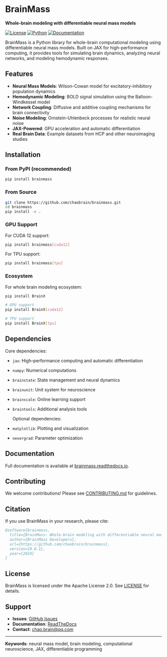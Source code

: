 # BrainMass

**Whole-brain modeling with differentiable neural mass models**

[![License](https://img.shields.io/badge/License-Apache%202.0-blue.svg)](https://opensource.org/licenses/Apache-2.0)
[![Python](https://img.shields.io/badge/python-3.10%2B-blue.svg)](https://www.python.org/downloads/)
[![Documentation](https://img.shields.io/badge/docs-brainmass.readthedocs.io-blue.svg)](https://brainmass.readthedocs.io/)

BrainMass is a Python library for whole-brain computational modeling using differentiable neural mass models. Built on JAX for high-performance computing, it provides tools for simulating brain dynamics, analyzing neural networks, and modeling hemodynamic responses.

## Features

- **Neural Mass Models**: Wilson-Cowan model for excitatory-inhibitory population dynamics
- **Hemodynamic Modeling**: BOLD signal simulation using the Balloon-Windkessel model
- **Network Coupling**: Diffusive and additive coupling mechanisms for brain connectivity
- **Noise Modeling**: Ornstein-Uhlenbeck processes for realistic neural noise
- **JAX-Powered**: GPU acceleration and automatic differentiation
- **Real Brain Data**: Example datasets from HCP and other neuroimaging studies

## Installation

### From PyPI (recommended)
```bash
pip install brainmass
```

### From Source
```bash
git clone https://github.com/chaobrain/brainmass.git
cd brainmass
pip install -e .
```

### GPU Support
For CUDA 12 support:
```bash
pip install brainmass[cuda12]
```

For TPU support:
```bash
pip install brainmass[tpu]
```

### Ecosystem

For whole brain modeling ecosystem:
```bash
pip install BrainX 

# GPU support
pip install BrainX[cuda12]

# TPU support
pip install BrainX[tpu]
```


## Dependencies

Core dependencies:
- `jax`: High-performance computing and automatic differentiation
- `numpy`: Numerical computations
- `brainstate`: State management and neural dynamics
- `brainunit`: Unit system for neuroscience
- `brainscale`: Online learning support
- `braintools`: Additional analysis tools

  Optional dependencies:
- `matplotlib`: Plotting and visualization
- `nevergrad`: Parameter optimization

## Documentation

Full documentation is available at [brainmass.readthedocs.io](https://brainmass.readthedocs.io/).

## Contributing

We welcome contributions! Please see [CONTRIBUTING.md](CONTRIBUTING.md) for guidelines.

## Citation

If you use BrainMass in your research, please cite:

```bibtex
@software{brainmass,
  title={BrainMass: Whole-brain modeling with differentiable neural mass models},
  author={BrainMass Developers},
  url={https://github.com/chaobrain/brainmass},
  version={0.0.1},
  year={2024}
}
```

## License

BrainMass is licensed under the Apache License 2.0. See [LICENSE](LICENSE) for details.

## Support

- **Issues**: [GitHub Issues](https://github.com/chaobrain/brainmass/issues)
- **Documentation**: [ReadTheDocs](https://brainmass.readthedocs.io/)
- **Contact**: chao.brain@qq.com

---

**Keywords**: neural mass model, brain modeling, computational neuroscience, JAX, differentiable programming